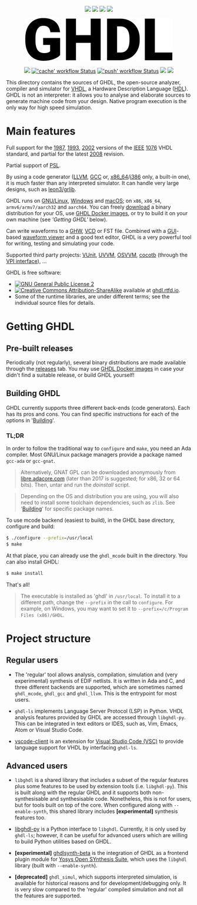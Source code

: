 <p align="center">
  <a title="Read the Docs" href="http://ghdl.readthedocs.io"><img src="https://img.shields.io/readthedocs/ghdl.svg?longCache=true&style=flat-square&logo=read-the-docs&logoColor=e8ecef"></a><!--
  -->
  <a title="Join the chat at https://gitter.im/ghdl1/Lobby" href="https://gitter.im/ghdl1/Lobby?utm_source=badge&utm_medium=badge&utm_campaign=pr-badge&utm_content=badge"><img src="https://img.shields.io/badge/chat-on%20gitter-4db797.svg?longCache=true&style=flat-square&logo=gitter&logoColor=e8ecef"></a><!--
  -->
  <a title="Docker Images" href="https://github.com/ghdl/docker"><img src="https://img.shields.io/docker/pulls/ghdl/ghdl.svg?logo=docker&logoColor=e8ecef&style=flat-square&label=docker"></a><!--
  -->
  <a title="Releases" href="https://github.com/ghdl/ghdl/releases"><img src="https://img.shields.io/github/commits-since/ghdl/ghdl/latest.svg?longCache=true&style=flat-square"></a>
</p>

<p align="center">
  <img src="./logo.png"/>
</p>

<p align="center">
  <a title="CII Best Practices" href="https://bestpractices.coreinfrastructure.org/en/projects/3157"><img src="https://img.shields.io/cii/percentage/3157??longCache=true&style=flat-square"></a><!--
  -->
  <a title="'doc' workflow Status" href="https://github.com/ghdl/ghdl/actions?query=workflow%3Adoc"><img alt="'cache' workflow Status" src="https://img.shields.io/github/workflow/status/ghdl/ghdl/doc?longCache=true&style=flat-square&label=cache&logo=github"></a><!--
  -->
  <a title="'push' workflow Status" href="https://github.com/ghdl/ghdl/actions?query=workflow%3Apush"><img alt="'push' workflow Status" src="https://img.shields.io/github/workflow/status/ghdl/ghdl/push?longCache=true&style=flat-square&label=push&logo=github"></a><!--
  -->
  <a title="Linux/Mac boxes at Travis-CI" href="https://travis-ci.org/ghdl/ghdl/branches"><img src="https://img.shields.io/travis/ghdl/ghdl/master.svg?longCache=true&style=flat-square&logo=travis-ci&logoColor=e8ecef"></a><!--
  -->
  <a title="AppVeyor branch" href="https://ci.appveyor.com/project/tgingold/ghdl-psgys/history"><img src="https://img.shields.io/appveyor/ci/tgingold/ghdl-psgys/master.svg?logo=appveyor&logoColor=e8ecef&style=flat-square"></a>
</p>

This directory contains the sources of GHDL, the open-source analyzer, compiler and simulator for [VHDL](https://en.wikipedia.org/wiki/VHDL), a Hardware Description Language ([HDL](https://en.wikipedia.org/wiki/Hardware_description_language)). GHDL is not an interpreter: it allows you to analyse and elaborate sources to generate machine code from your design. Native program execution is the only way for high speed simulation.

# Main features

Full support for the [1987](http://ieeexplore.ieee.org/document/26487/), [1993](http://ieeexplore.ieee.org/document/392561/), [2002](http://ieeexplore.ieee.org/document/1003477/) versions of the [IEEE](www.ieee.org) [1076](http://standards.ieee.org/develop/wg/P1076.html) VHDL standard, and partial for the latest [2008](http://ieeexplore.ieee.org/document/4772740/) revision.

Partial support of [PSL](https://en.wikipedia.org/wiki/Property_Specification_Language).

By using a code generator ([LLVM](http://llvm.org/), [GCC](http://gcc.gnu.org/) or, [x86_64](https://en.wikipedia.org/wiki/X86-64)/[i386](https://en.wikipedia.org/wiki/Intel_80386) only, a built-in one), it is much faster than any interpreted simulator. It can handle very large designs, such as [leon3/grlib](http://www.gaisler.com/index.php/downloads/leongrlib).

GHDL runs on [GNU/Linux](http://en.wikipedia.org/wiki/Linux_distribution), [Windows](http://en.wikipedia.org/wiki/Microsoft_Windows) and [macOS](http://en.wikipedia.org/wiki/MacOS); on `x86`, `x86_64`, `armv6/armv7/aarch32` and `aarch64`. You can freely [download](https://github.com/ghdl/ghdl/releases) a binary distribution for your OS, use [GHDL Docker images](https://github.com/ghdl/docker), or try to build it on your own machine (see *'Getting GHDL'* below).

Can write waveforms to a [GHW](http://ghdl.readthedocs.io/en/latest/using/Simulation.html?highlight=GHW#cmdoption-wave), [VCD](https://en.wikipedia.org/wiki/Value_change_dump) or FST file. Combined with a [GUI](http://en.wikipedia.org/wiki/Graphical_user_interface)-based [waveform viewer](https://en.wikipedia.org/wiki/Waveform_viewer) and a good text editor, GHDL is a very powerful tool for writing, testing and simulating your code.

Supported third party projects: [VUnit](https://vunit.github.io), [UVVM](https://github.com/UVVM/UVVM), [OSVVM](http://osvvm.org), [cocotb](https://github.com/potentialventures/cocotb) (through the [VPI interface](https://en.wikipedia.org/wiki/Verilog_Procedural_Interface)), ...

GHDL is free software:

- [![GNU General Public License 2](https://img.shields.io/badge/code%20license-GPLv2-bd0000.svg?longCache=true&style=flat-square&label=license&logo=gnu)](https://github.com/ghdl/ghdl/blob/master/COPYING.md)
- [![Creative Commons Attribution-ShareAlike](https://img.shields.io/badge/doc%20license-Creative%20Commons%20Attribution--ShareAlike--4.0-bf7600.svg?longCache=true&style=flat-square&logo=Creative%20Commons)](https://github.com/ghdl/ghdl/blob/master/doc/COPYING_DOC.md) available at [ghdl.rtfd.io](https://ghdl.readthedocs.io).
- Some of the runtime libraries, are under different terms; see the individual source files for details.

# Getting GHDL

## Pre-built releases

Periodically (not regularly), several binary distributions are made available through the [releases](https://github.com/ghdl/ghdl/releases) tab. You may use [GHDL Docker images](https://github.com/ghdl/docker) in case your didn't find a suitable release, or build GHDL yourself!

## Building GHDL

GHDL currently supports three different back-ends (code generators). Each has its pros and cons. You can find specific instructions for each of the options in '[Building](https://ghdl.rtfd.io/en/latest/getting/)'.

### TL;DR

In order to follow the traditional way to `configure` and `make`, you need an Ada compiler. Most GNU/Linux package managers provide a package named `gcc-ada` or `gcc-gnat`.

> Alternatively, GNAT GPL can be downloaded anonymously from [libre.adacore.com](http://libre.adacore.com/tools/gnat-gpl-edition/) (later than 2017 is suggested; for x86, 32 or 64 bits). Then, untar and run the *doinstall* script.

> Depending on the OS and distribution you are using, you will also need to install some toolchain dependencies, such as `zlib`. See '[Building](https://ghdl.rtfd.io/en/latest/getting/)' for specific package names.

To use mcode backend (easiest to build), in the GHDL base directory, configure and build:

```sh
$ ./configure --prefix=/usr/local
$ make
```

At that place, you can already use the `ghdl_mcode` built in the directory. You can also install GHDL:

```sh
$ make install
```

That's all!

> The executable is installed as 'ghdl' in `/usr/local`. To install it to a different path, change the `--prefix` in the call to `configure`. For example, on Windows, you may want to set it to `--prefix=/c/Program Files (x86)/GHDL`.

# Project structure

## Regular users

- The 'regular' tool allows analysis, compilation, simulation and (very experimental) synthesis of EDIF netlists. It is written in Ada and C, and three different backends are supported, which are sometimes named `ghdl_mcode`, `ghdl_gcc` and `ghdl_llvm`. This is the entrypoint for most users.

- `ghdl-ls` implements Language Server Protocol (LSP) in Python. VHDL analysis features provided by GHDL are accessed through `libghdl-py`. This can be integrated in text editors or IDES, such as, Vim, Emacs, Atom or Visual Studio Code.

- [vscode-client](https://github.com/ghdl/ghdl-language-server/tree/master/vscode-client) is an extension for [Visual Studio Code (VSC)](https://code.visualstudio.com/) to provide language support for VHDL by interfacing `ghdl-ls`.

## Advanced users

- `libghdl` is a shared library that includes a subset of the regular features plus some features to be used by extension tools (i.e. `libghdl-py`). This is built along with the regular GHDL and it supports both non-synthesisable and synthesisable code. Nonetheless, this is not for users, but for tools built on top of the core. When configured along with `--enable-synth`, this shared library includes **[experimental]** synthesis features too.

- [libghdl-py](python/libghdl) is a Python interface to `libghdl`. Currently, it is only used by `ghdl-ls`; however, it can be useful for advanced users which are willing to build Python utilities based on GHDL.

- **[experimental]** [ghdlsynth-beta](https://github.com/tgingold/ghdlsynth-beta) is the integration of GHDL as a frontend plugin module for [Yosys Open SYnthesis Suite](http://www.clifford.at/yosys/), which uses the `libghdl` library (built with `--enable-synth`).

- **[deprecated]** `ghdl_simul`, which supports interpreted simulation, is available for historical reasons and for development/debugging only. It is very slow compared to the 'regular' compiled simulation and not all the features are supported.
